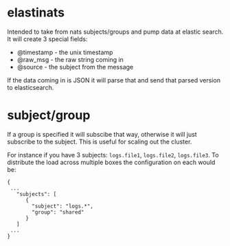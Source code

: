 # elastinats

Intended to take from nats subjects/groups and pump data at elastic search. It will create 3 special fields: 
 
  - @timestamp - the unix timestamp
  - @raw_msg - the raw string coming in
  - @source - the subject from the message
  
  If the data coming in is JSON it will parse that and send that parsed version to elasticsearch. 
  
  # subject/group
  If a group is specified it will subscibe that way, otherwise it will just subscribe to the subject. This is useful for scaling out the cluster. 
  
  For instance if you have 3 subjects: `logs.file1`, `logs.file2`, `logs.file3`. To distribute the load across multiple boxes the configuration on each would be:
  
  ```
  {
   ...
     "subjects": [
        {
          "subject": "logs.*",
          "group": "shared"
        }
     ]
   ...
  }
  ```
 
